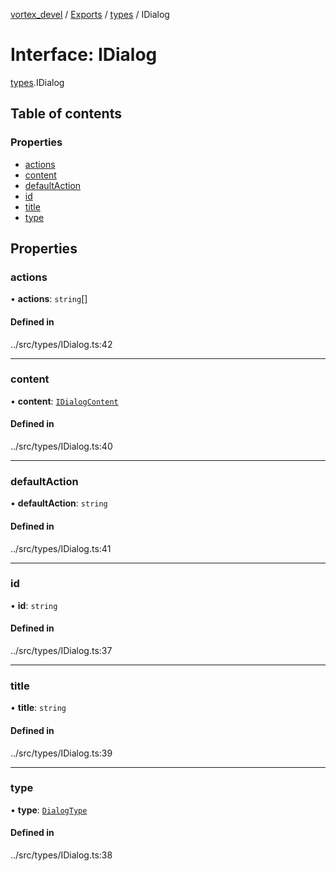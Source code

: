 [vortex_devel](../README.md) / [Exports](../modules.md) / [types](../modules/types.md) / IDialog

# Interface: IDialog

[types](../modules/types.md).IDialog

## Table of contents

### Properties

- [actions](types.IDialog.md#actions)
- [content](types.IDialog.md#content)
- [defaultAction](types.IDialog.md#defaultaction)
- [id](types.IDialog.md#id)
- [title](types.IDialog.md#title)
- [type](types.IDialog.md#type)

## Properties

### actions

• **actions**: `string`[]

#### Defined in

../src/types/IDialog.ts:42

___

### content

• **content**: [`IDialogContent`](actions.IDialogContent.md)

#### Defined in

../src/types/IDialog.ts:40

___

### defaultAction

• **defaultAction**: `string`

#### Defined in

../src/types/IDialog.ts:41

___

### id

• **id**: `string`

#### Defined in

../src/types/IDialog.ts:37

___

### title

• **title**: `string`

#### Defined in

../src/types/IDialog.ts:39

___

### type

• **type**: [`DialogType`](../modules/actions.md#dialogtype)

#### Defined in

../src/types/IDialog.ts:38
